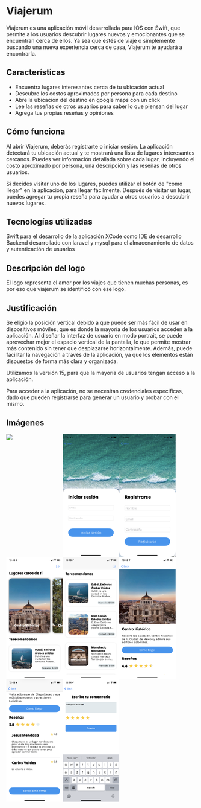 # Viajerum
Viajerum es una aplicación móvil desarrollada para IOS con Swift, que permite a los usuarios descubrir lugares nuevos y emocionantes que se encuentran cerca de ellos. Ya sea que estés de viaje o simplemente buscando una nueva experiencia cerca de casa, Viajerum te ayudará a encontrarla.

## Características
- Encuentra lugares interesantes cerca de tu ubicación actual
- Descubre los costos aproximados por persona para cada destino
- Abre la ubicación del destino en google maps con un click
- Lee las reseñas de otros usuarios para saber lo que piensan del lugar
- Agrega tus propias reseñas y opiniones

## Cómo funciona
Al abrir Viajerum, deberás registrarte o iniciar sesión. La aplicación detectará tu ubicación actual y te mostrará una lista de lugares interesantes cercanos. Puedes ver información detallada sobre cada lugar, incluyendo el costo aproximado por persona, una descripción y las reseñas de otros usuarios.

Si decides visitar uno de los lugares, puedes utilizar el botón de "como llegar" en la aplicación, para llegar fácilmente. Después de visitar un lugar, puedes agregar tu propia reseña para ayudar a otros usuarios a descubrir nuevos lugares.

## Tecnologías utilizadas
Swift para el desarrollo de la aplicación
XCode como IDE de desarrollo
Backend desarrollado con laravel y mysql para el almacenamiento de datos y autenticación de usuarios

## Descripción del logo
El logo representa el amor por los viajes que tienen muchas personas, es por eso que viajerum se identificó con ese logo.

## Justificación
Se eligió la posición vertical debido a que puede ser más fácil de usar en dispositivos móviles, que es donde la mayoría de los usuarios acceden a la aplicación. Al diseñar la interfaz de usuario en modo portrait, se puede aprovechar mejor el espacio vertical de la pantalla, lo que permite mostrar más contenido sin tener que desplazarse horizontalmente. Además, puede facilitar la navegación a través de la aplicación, ya que los elementos están dispuestos de forma más clara y organizada.

Utilizamos la versión 15, para que la mayoría de usuarios tengan acceso a la aplicación.

Para acceder a la aplicación, no se necesitan credenciales especificas, dado que pueden registrarse para generar un usuario y probar con el mismo.

## Imágenes

<img src="/1.PNG" align="left" width="150">
<img src="/2.PNG" align="left" width="150">
<img src="/3.PNG" align="left" width="150">
<img src="/4.PNG" align="left" width="150">
<img src="/5.PNG" align="left" width="150">
<img src="/6.PNG" align="left" width="150">
<img src="/7.PNG" align="left" width="150">
<img src="/8.PNG" align="left" width="150">
